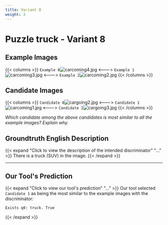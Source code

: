 ```yaml
---
title: Variant 8
weight: 3
---
```


# Puzzle truck - Variant 8

## Example Images
{{< columns >}}
`Example 0`![carcoming4.jpg](/natscene_data/images/carcoming4.jpg)
<--->
`Example 1`![carcoming3.jpg](/natscene_data/images/carcoming3.jpg)
<--->
`Example 2`![carcoming2.jpg](/natscene_data/images/carcoming2.jpg)
{{< /columns >}}

## Candidate Images
{{< columns >}}
`Candidate 0`![cargoing2.jpg](/natscene_data/images/cargoing2.jpg)
<--->
`Candidate 1`![carcoming1.jpg](/natscene_data/images/carcoming1.jpg)
<--->
`Candidate 2`![cargoing3.jpg](/natscene_data/images/cargoing3.jpg)
{{< /columns >}}

*Which candidate among the above candidates is most similar to all the example images? Explain why.*

## Groundtruth English Description

{{< expand "Click to view the description of the intended discriminator" "..." >}}
There is a truck (SUV) in the image.
{{< /expand >}}

---



## Our Tool's Prediction

{{< expand "Click to view our tool's prediction" "..." >}}
Our tool selected `Candidate 1` as being the most similar to the example images with the discriminator:
```plaintext
Exists q0: truck. True
```
{{< /expand >}}
